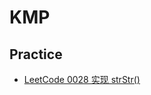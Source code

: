 # KMP

## Practice

- [LeetCode 0028 实现 strStr()](https://leetcode-cn.com/problems/implement-strstr/)

